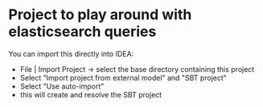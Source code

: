 Project to play around with elasticsearch queries
=================

You can import this directly into IDEA:
- File | Import Project -> select the base directory containing this project
- Select "Import project from external model" and "SBT project"
- Select "Use auto-import"
- this will create and resolve the SBT project
